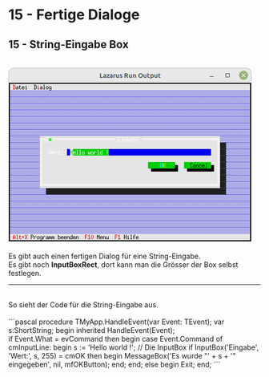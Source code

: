 # 15 - Fertige Dialoge
## 15 - String-Eingabe Box
<br>
<img src="image.png" alt="Selfhtml"><br><br>
Es gibt auch einen fertigen Dialog für eine String-Eingabe.<br>
Es gibt noch <b>InputBoxRect</b>, dort kann man die Grösser der Box selbst festlegen.<br>
<hr><br>
So sieht der Code für die String-Eingabe aus.<br>
<br>
```pascal
  procedure TMyApp.HandleEvent(var Event: TEvent);
  var
    s:ShortString;
  begin
    inherited HandleEvent(Event);
<br>
    if Event.What = evCommand then begin
      case Event.Command of
        cmInputLine: begin
          s := 'Hello world !';
          // Die InputBox
          if InputBox('Eingabe', 'Wert:', s, 255) = cmOK then begin
            MessageBox('Es wurde "' + s + '" eingegeben', nil, mfOKButton);
          end;
        end;
        else begin
          Exit;
        end;
```
<br>

